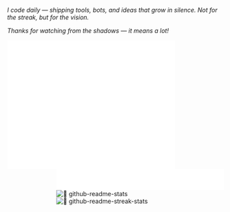 _I code daily — shipping tools, bots, and ideas that grow in silence. Not for the streak, but for the vision._

_Thanks for watching from the shadows — it means a lot!_

[<img align="left" width="390" alt="🦇 metrics classic" src="https://raw.githubusercontent.com/YanisHlali/YanisHlali/main/metrics.classic.svg">](#)

[<img align="right" width="390" alt="🦇 wakatime" src="https://raw.githubusercontent.com/YanisHlali/YanisHlali/main/metrics.plugin.wakatime.svg">](#)

[<img align="right" width="390" alt="🦇 github-readme-stats" src="https://github-readme-stats.vercel.app/api?username=YanisHlali&hide_border=true&show_icons=true&theme=tokyonight&bg_color=FF000000&text_color=777777">](#)

[<img align="right" width="390" alt="🦇 github-readme-streak-stats" src="http://github-readme-streak-stats.herokuapp.com?user=YanisHlali&theme=tokyonight&hide_border=true&dates=777777&background=FF000000">](#)
